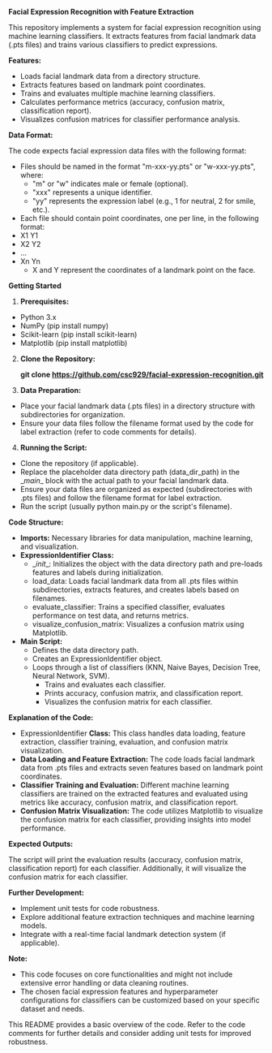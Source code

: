 **Facial Expression Recognition with Feature Extraction**

This repository implements a system for facial expression recognition using machine learning classifiers. It extracts features from facial landmark data (.pts files) and trains various classifiers to predict expressions.

**Features:**

- Loads facial landmark data from a directory structure.
- Extracts features based on landmark point coordinates.
- Trains and evaluates multiple machine learning classifiers.
- Calculates performance metrics (accuracy, confusion matrix, classification report).
- Visualizes confusion matrices for classifier performance analysis.

**Data Format:**

The code expects facial expression data files with the following format:

- Files should be named in the format "m-xxx-yy.pts" or "w-xxx-yy.pts", where:
  - "m" or "w" indicates male or female (optional).
  - "xxx" represents a unique identifier.
  - "yy" represents the expression label (e.g., 1 for neutral, 2 for smile, etc.).
- Each file should contain point coordinates, one per line, in the following format:
- X1 Y1
- X2 Y2
- ...
- Xn Yn
  - X and Y represent the coordinates of a landmark point on the face.

**Getting Started**

1. **Prerequisites:**

- Python 3.x
- NumPy (pip install numpy)
- Scikit-learn (pip install scikit-learn)
- Matplotlib (pip install matplotlib)

2. **Clone the Repository:**

   **git clone https://github.com/csc929/facial-expression-recognition.git**

3. **Data Preparation:**

- Place your facial landmark data (.pts files) in a directory structure with subdirectories for organization.
- Ensure your data files follow the filename format used by the code for label extraction (refer to code comments for details).

4. **Running the Script:**

- Clone the repository (if applicable).
- Replace the placeholder data directory path (data_dir_path) in the \__main__ block with the actual path to your facial landmark data.
- Ensure your data files are organized as expected (subdirectories with .pts files) and follow the filename format for label extraction.
- Run the script (usually python main.py or the script's filename).

**Code Structure:**

- **Imports:** Necessary libraries for data manipulation, machine learning, and visualization.
- **ExpressionIdentifier Class:**
  - \__init_\_: Initializes the object with the data directory path and pre-loads features and labels during initialization.
  - load_data: Loads facial landmark data from all .pts files within subdirectories, extracts features, and creates labels based on filenames.
  - evaluate_classifier: Trains a specified classifier, evaluates performance on test data, and returns metrics.
  - visualize_confusion_matrix: Visualizes a confusion matrix using Matplotlib.
- **Main Script:**
  - Defines the data directory path.
  - Creates an ExpressionIdentifier object.
  - Loops through a list of classifiers (KNN, Naive Bayes, Decision Tree, Neural Network, SVM).
    - Trains and evaluates each classifier.
    - Prints accuracy, confusion matrix, and classification report.
    - Visualizes the confusion matrix for each classifier.

**Explanation of the Code:**

- ExpressionIdentifier **Class:** This class handles data loading, feature extraction, classifier training, evaluation, and confusion matrix visualization.
- **Data Loading and Feature Extraction:** The code loads facial landmark data from .pts files and extracts seven features based on landmark point coordinates.
- **Classifier Training and Evaluation:** Different machine learning classifiers are trained on the extracted features and evaluated using metrics like accuracy, confusion matrix, and classification report.
- **Confusion Matrix Visualization:** The code utilizes Matplotlib to visualize the confusion matrix for each classifier, providing insights into model performance.

**Expected Outputs:**

The script will print the evaluation results (accuracy, confusion matrix, classification report) for each classifier. Additionally, it will visualize the confusion matrix for each classifier.

**Further Development:**

- Implement unit tests for code robustness.
- Explore additional feature extraction techniques and machine learning models.
- Integrate with a real-time facial landmark detection system (if applicable).

**Note:**

- This code focuses on core functionalities and might not include extensive error handling or data cleaning routines.
- The chosen facial expression features and hyperparameter configurations for classifiers can be customized based on your specific dataset and needs.

This README provides a basic overview of the code. Refer to the code comments for further details and consider adding unit tests for improved robustness.
